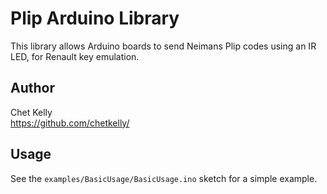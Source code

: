 # Plip Arduino Library

This library allows Arduino boards to send Neimans Plip codes using an IR LED, for Renault key emulation.

## Author

Chet Kelly  
https://github.com/chetkelly/

## Usage

See the `examples/BasicUsage/BasicUsage.ino` sketch for a simple example. 